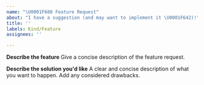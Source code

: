 ```yaml
---
name: "\U0001F680 Feature Request"
about: "I have a suggestion (and may want to implement it \U0001F642)!"
title: ''
labels: Kind/Feature
assignees: ''

---
```

**Describe the feature**
Give a concise description of the feature request.

**Describe the solution you'd like**
A clear and concise description of what you want to happen. Add any considered drawbacks.

<!--- Dont forget to label the feature appropriately.
